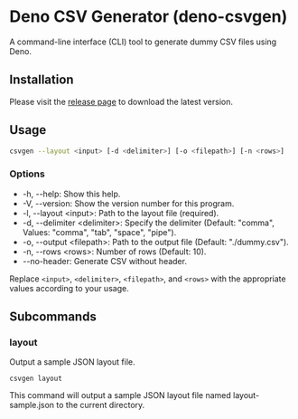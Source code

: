 # Deno CSV Generator (deno-csvgen)

A command-line interface (CLI) tool to generate dummy CSV files using Deno.

## Installation

Please visit the
[release page](https://github.com/takuyaw-w/deno-csvgen/releases) to download
the latest version.

## Usage

```bash
csvgen --layout <input> [-d <delimiter>] [-o <filepath>] [-n <rows>]
```

### Options

- -h, --help: Show this help.
- -V, --version: Show the version number for this program.
- -l, --layout \<input\>: Path to the layout file (required).
- -d, --delimiter \<delimiter\>: Specify the delimiter (Default: "comma", Values: "comma", "tab", "space", "pipe").
- -o, --output \<filepath\>: Path to the output file (Default: "./dummy.csv").
- -n, --rows \<rows\>: Number of rows (Default: 10).
- --no-header: Generate CSV without header.

Replace `<input>`, `<delimiter>`, `<filepath>`, and `<rows>` with the
appropriate values according to your usage.

## Subcommands

### layout

Output a sample JSON layout file.

```shell
csvgen layout
```

This command will output a sample JSON layout file named layout-sample.json to
the current directory.
